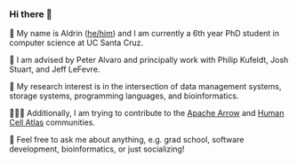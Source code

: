 ### Hi there 👋

<!--
**drin/drin** is a ✨ _special_ ✨ repository because its `README.md` (this file) appears on your GitHub profile.
-->

🌱
My name is Aldrin ([he/him][doc-pronoun]) and I am currently a 6th year PhD student in computer science at UC Santa Cruz.

👯
I am advised by Peter Alvaro and principally work with Philip Kufeldt, Josh Stuart, and Jeff LeFevre.

🔭
My research interest is in the intersection of data management systems, storage systems, programming languages, and bioinformatics.

👨🏽‍💻
Additionally, I am trying to contribute to the [Apache Arrow][community-arrow] and [Human Cell Atlas][community-hca] communities.

💬
Feel free to ask me about anything, e.g. grad school, software development, bioinformatics, or just socializing!


<!-- Resources -->
[community-arrow]: https://arrow.apache.org/community/
[community-hca]:   https://www.humancellatlas.org/learn-more/

[doc-pronoun]:     https://www.npr.org/2021/06/02/996319297/gender-identity-pronouns-expression-guide-lgbtq
